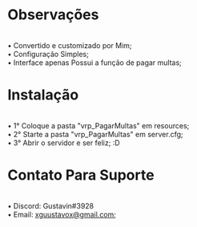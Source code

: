 # Observações
<br />• Convertido e customizado por Mim;
<br />• Configuração Simples;
<br />• Interface apenas Possui a função de pagar multas;

# Instalação
<br />• 1° Coloque a pasta "vrp_PagarMultas" em resources;
<br />• 2° Starte a pasta "vrp_PagarMultas" em server.cfg;
<br />• 3° Abrir o servidor e ser feliz; :D

# Contato Para Suporte
<br />• Discord: Gustavin#3928
<br />• Email: xguustavox@gmail.com;
